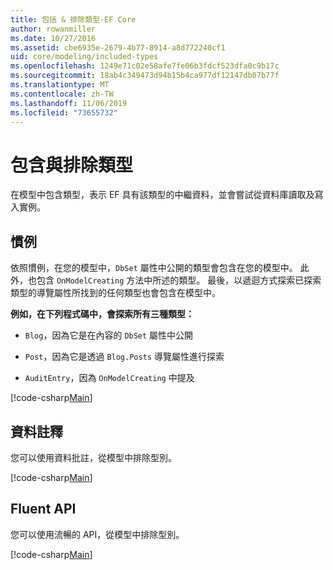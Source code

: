 ```yaml
---
title: 包括 & 排除類型-EF Core
author: rowanmiller
ms.date: 10/27/2016
ms.assetid: cbe6935e-2679-4b77-8914-a8d772240cf1
uid: core/modeling/included-types
ms.openlocfilehash: 1249e71c02e58afe7fe06b3fdcf523dfa0c9b17c
ms.sourcegitcommit: 18ab4c349473d94b15b4ca977df12147db07b77f
ms.translationtype: MT
ms.contentlocale: zh-TW
ms.lasthandoff: 11/06/2019
ms.locfileid: "73655732"
---
```

# <a name="including--excluding-types"></a>包含與排除類型

在模型中包含類型，表示 EF 具有該類型的中繼資料，並會嘗試從資料庫讀取及寫入實例。

## <a name="conventions"></a>慣例

依照慣例，在您的模型中，`DbSet` 屬性中公開的類型會包含在您的模型中。 此外，也包含 `OnModelCreating` 方法中所述的類型。 最後，以遞迴方式探索已探索類型的導覽屬性所找到的任何類型也會包含在模型中。

**例如，在下列程式碼中，會探索所有三種類型：**

* `Blog`，因為它是在內容的 `DbSet` 屬性中公開

* `Post`，因為它是透過 `Blog.Posts` 導覽屬性進行探索

* `AuditEntry`，因為 `OnModelCreating` 中提及

[!code-csharp[Main](../../../samples/core/Modeling/Conventions/IncludedTypes.cs?name=IncludedTypes&highlight=3,7,16)]

## <a name="data-annotations"></a>資料註釋

您可以使用資料批註，從模型中排除型別。

[!code-csharp[Main](../../../samples/core/Modeling/DataAnnotations/IgnoreType.cs?highlight=20)]

## <a name="fluent-api"></a>Fluent API

您可以使用流暢的 API，從模型中排除型別。

[!code-csharp[Main](../../../samples/core/Modeling/FluentAPI/IgnoreType.cs?highlight=12)]
